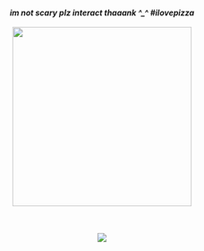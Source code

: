 <h5 align="center">
  im not scary plz interact thaaank ^_^ #ilovepizza<br><Br>
<a href="https://rentry.co/pizzaperson"><img src="https://github.com/user-attachments/assets/2c589352-8a38-4557-a51f-dac4b3a4f164" width="320" height="auto"></img></a>

<br><br>
<img src="https://komarev.com/ghpvc/?username=pizzathrow&color=f56918&style=flat-square&label=⠀PIZZAS+THROWN⠀:&base=1000000000"></img>

</h5>
